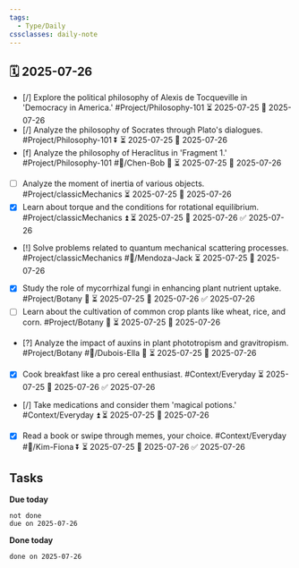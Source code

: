 ```yaml
---
tags:
  - Type/Daily
cssclasses: daily-note
---
```


## 🗓️ 2025-07-26

- [/] Explore the political philosophy of Alexis de Tocqueville in 'Democracy in America.' #Project/Philosophy-101 ⏳ 2025-07-25 📅 2025-07-26
- [/] Analyze the philosophy of Socrates through Plato's dialogues. #Project/Philosophy-101 ⏬ ⏳ 2025-07-25 📅 2025-07-26
- [f] Analyze the philosophy of Heraclitus in 'Fragment 1.' #Project/Philosophy-101 #👤/Chen-Bob 🔺 ⏳ 2025-07-25 📅 2025-07-26
- [ ] Analyze the moment of inertia of various objects. #Project/classicMechanics ⏳ 2025-07-25 📅 2025-07-26
- [x] Learn about torque and the conditions for rotational equilibrium. #Project/classicMechanics ⏫ ⏳ 2025-07-25 📅 2025-07-26 ✅ 2025-07-26
- [!] Solve problems related to quantum mechanical scattering processes. #Project/classicMechanics #👤/Mendoza-Jack ⏳ 2025-07-25 📅 2025-07-26
- [x] Study the role of mycorrhizal fungi in enhancing plant nutrient uptake. #Project/Botany 🔺 ⏳ 2025-07-25 📅 2025-07-26 ✅ 2025-07-26
- [ ] Learn about the cultivation of common crop plants like wheat, rice, and corn. #Project/Botany 🔺 ⏳ 2025-07-25 📅 2025-07-26
- [?] Analyze the impact of auxins in plant phototropism and gravitropism. #Project/Botany #👤/Dubois-Ella 🔼 ⏳ 2025-07-25 📅 2025-07-26
- [x] Cook breakfast like a pro cereal enthusiast. #Context/Everyday ⏳ 2025-07-25 📅 2025-07-26 ✅ 2025-07-26
- [/] Take medications and consider them 'magical potions.' #Context/Everyday ⏫ ⏳ 2025-07-25 📅 2025-07-26
- [x] Read a book or swipe through memes, your choice. #Context/Everyday #👤/Kim-Fiona ⏬ ⏳ 2025-07-25 📅 2025-07-26 ✅ 2025-07-26

## Tasks

**Due today**

```tasks
not done
due on 2025-07-26
```

**Done today**

```tasks
done on 2025-07-26
```
            
